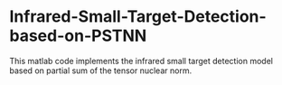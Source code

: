 # Infrared-Small-Target-Detection-based-on-PSTNN
This matlab code implements the infrared small target detection model based on partial sum of the tensor nuclear norm.
